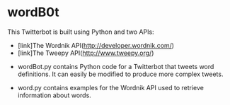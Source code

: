 # wordB0t

This Twitterbot is built using Python and two APIs:

* [link]The Wordnik API(http://developer.wordnik.com/)
* [link]The Tweepy API(http://www.tweepy.org/)

- wordBot.py contains Python code for a Twitterbot that tweets word definitions.  It can easily be modified to produce more complex tweets.

- word.py contains examples for the Wordnik API used to retrieve information about words.
